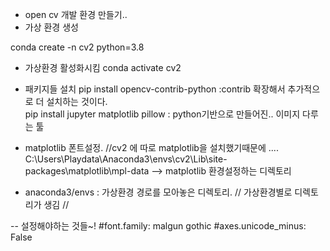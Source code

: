 - open cv 개발 환경 만들기.. 
- 가상 환경 생성

conda create -n cv2 python=3.8

- 가상환경 활성화시킴
conda activate cv2

- 패키지들 설치 
pip install opencv-contrib-python :contrib 확장해서 추가적으로 더 설치하는 것이다.                                
pip install jupyter matplotlib pillow : python기반으로 만들어진.. 이미지 다루는 툴                 

- matplotlib 폰트설정. //cv2 에 따로 matplotlib을 설치했기때문에  ....                             
C:\Users\Playdata\Anaconda3\envs\cv2\Lib\site-packages\matplotlib\mpl-data  --> matplotlib 환경설정하는 디렉토리                        
- anaconda3/envs : 가상환경 경로를 모아놓은 디렉토리. // 가상환경별로 디렉토리가 생김 //                       

-- 설정해야하는 것들~!
#font.family:  malgun gothic
#axes.unicode_minus: False 
